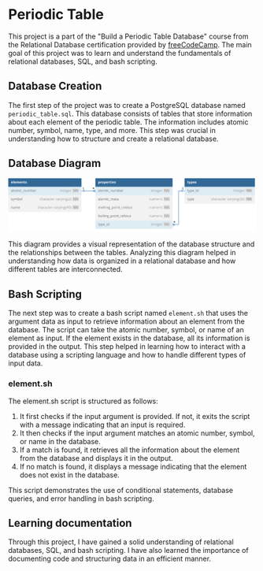# Periodic Table

This project is a part of the "Build a Periodic Table Database" course from the Relational Database certification provided by [freeCodeCamp](https://www.freecodecamp.org/learn/relational-database/). The main goal of this project was to learn and understand the fundamentals of relational databases, SQL, and bash scripting.

## Database Creation

The first step of the project was to create a PostgreSQL database named `periodic_table.sql`. This database consists of tables that store information about each element of the periodic table. The information includes atomic number, symbol, name, type, and more. This step was crucial in understanding how to structure and create a relational database.

## Database Diagram

![periodic-table-diagram.svg](images%2Fperiodic-table-diagram.svg)

This diagram provides a visual representation of the database structure and the relationships between the tables. Analyzing this diagram helped in understanding how data is organized in a relational database and how different tables are interconnected.

## Bash Scripting

The next step was to create a bash script named `element.sh` that uses the argument data as input to retrieve information about an element from the database. The script can take the atomic number, symbol, or name of an element as input. If the element exists in the database, all its information is provided in the output. This step helped in learning how to interact with a database using a scripting language and how to handle different types of input data.

### element.sh

The element.sh script is structured as follows:

1. It first checks if the input argument is provided. If not, it exits the script with a message indicating that an input is required. 
2. It then checks if the input argument matches an atomic number, symbol, or name in the database. 
3. If a match is found, it retrieves all the information about the element from the database and displays it in the output. 
4. If no match is found, it displays a message indicating that the element does not exist in the database.

This script demonstrates the use of conditional statements, database queries, and error handling in bash scripting.

## Learning documentation
Through this project, I have gained a solid understanding of relational databases, SQL, and bash scripting. I have also learned the importance of documenting code and structuring data in an efficient manner.